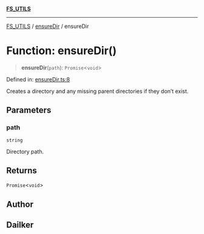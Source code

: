 [**FS_UTILS**](../../README.md)

***

[FS_UTILS](../../README.md) / [ensureDir](../README.md) / ensureDir

# Function: ensureDir()

> **ensureDir**(`path`): `Promise`\<`void`\>

Defined in: [ensureDir.ts:8](https://github.com/dailker/everyutil-js/blob/7799f3f003cb23f425be3f1c83c38483e2648188/src/fs/ensureDir.ts#L8)

Creates a directory and any missing parent directories if they don’t exist.

## Parameters

### path

`string`

Directory path.

## Returns

`Promise`\<`void`\>

## Author

## Dailker
